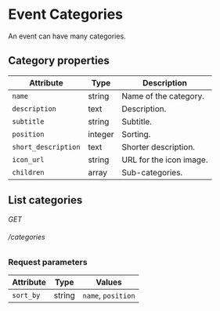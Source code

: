 # Event Categories
An event can have many categories.

## Category properties

Attribute                      | Type     | Description
------------------------------ | -------- | -----------
`name`                         | string   | Name of the category.
`description`                  | text     | Description.
`subtitle`                     | string   | Subtitle.
`position`                     | integer  | Sorting.
`short_description`            | text     | Shorter description.
`icon_url`                     | string   | URL for the icon image.
`children`                     | array    | Sub-categories.


## List categories

<div class="api-endpoint">
	<div class="endpoint-data">
		<i class="label label-get">GET</i>
		<h6>/categories</h6>
	</div>
</div>

### Request parameters

Attribute                      | Type     | Values
------------------------------ | -------- | -----------
`sort_by`                      | string   | `name`, `position`


